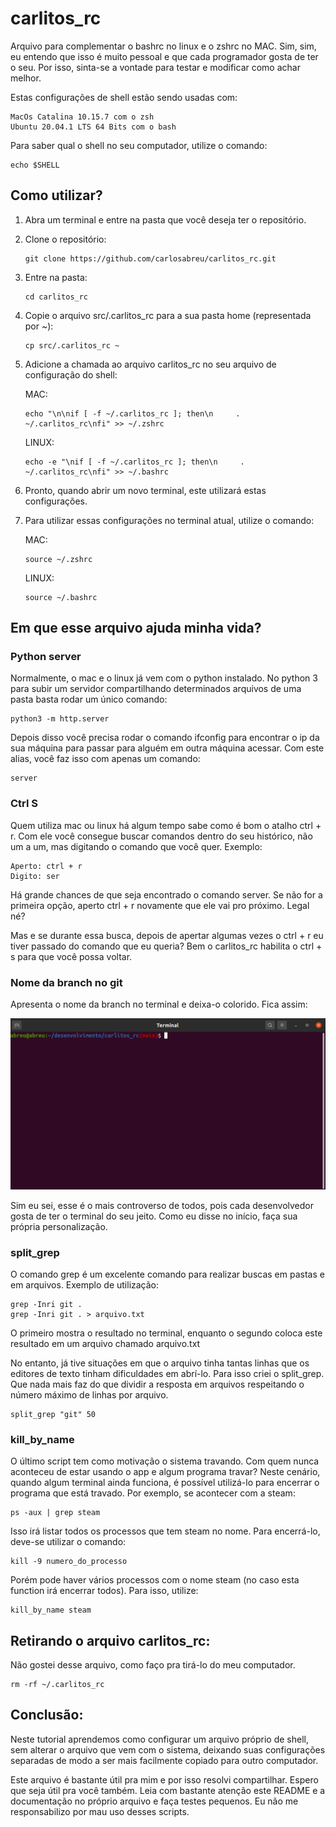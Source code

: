 # **carlitos_rc**
Arquivo para complementar o bashrc no linux e o zshrc no MAC. Sim, sim, eu entendo que isso é muito pessoal e que cada programador gosta de ter o seu. Por isso, sinta-se a vontade para testar e modificar como achar melhor.


Estas configurações de shell estão sendo usadas com: 

    MacOs Catalina 10.15.7 com o zsh
    Ubuntu 20.04.1 LTS 64 Bits com o bash

Para saber qual o shell no seu computador, utilize o comando:

    echo $SHELL

## **Como utilizar?**

1) Abra um terminal e entre na pasta que você deseja ter o repositório.

1) Clone o repositório:
     ```
    git clone https://github.com/carlosabreu/carlitos_rc.git
    ```
1) Entre na pasta: 
    ```
    cd carlitos_rc
    ```
1) Copie o arquivo src/.carlitos_rc para a sua pasta home (representada por ~): 
    ```
    cp src/.carlitos_rc ~  
    ```
1) Adicione a chamada ao arquivo carlitos_rc no seu arquivo de configuração do shell:
    
    MAC:
    ```
    echo "\n\nif [ -f ~/.carlitos_rc ]; then\n     . ~/.carlitos_rc\nfi" >> ~/.zshrc
    ``` 

    LINUX: 
    ```
    echo -e "\nif [ -f ~/.carlitos_rc ]; then\n     . ~/.carlitos_rc\nfi" >> ~/.bashrc
    ```
1) Pronto, quando abrir um novo terminal, este utilizará estas configurações.

1) Para utilizar essas configurações no terminal atual, utilize o comando:
    
    MAC: 
    ```
    source ~/.zshrc
    ```
    LINUX: 
    ```
    source ~/.bashrc
    ```

## **Em que esse arquivo ajuda minha vida?**

### **Python server**
Normalmente, o mac e o linux já vem com o python instalado. No python 3 para subir um servidor compartilhando determinados arquivos de uma pasta basta rodar um único comando:
    
    python3 -m http.server

Depois disso você precisa rodar o comando ifconfig para encontrar o ip da sua máquina para passar para alguém em outra máquina acessar. Com este alias, você faz isso com apenas um comando:

    server

### **Ctrl S**
Quem utiliza mac ou linux há algum tempo sabe como é bom o atalho ctrl + r. Com ele você consegue buscar comandos dentro do seu histórico, não um a um, mas digitando o comando que você quer. Exemplo:

    Aperto: ctrl + r
    Digito: ser 
Há grande chances de que seja encontrado o comando server. Se não for a primeira opção, aperto ctrl + r novamente que ele vai pro próximo. Legal né?

Mas e se durante essa busca, depois de apertar algumas vezes o ctrl + r eu tiver passado do comando que eu queria?
Bem o carlitos_rc habilita o ctrl + s para que você possa voltar. 

### **Nome da branch no git**
Apresenta o nome da branch no terminal e deixa-o colorido. Fica assim:

![](./resources/git_nome_branch.png)

Sim eu sei, esse é o mais controverso de todos, pois cada desenvolvedor gosta de ter o terminal do seu jeito.
Como eu disse no início, faça sua própria personalização.

### **split_grep**
O comando grep é um excelente comando para realizar buscas em pastas e em arquivos. Exemplo de utilização:

    grep -Inri git .
    grep -Inri git . > arquivo.txt

O primeiro mostra o resultado no terminal, enquanto o segundo coloca este resultado em um arquivo chamado arquivo.txt

No entanto, já tive situações em que o arquivo tinha tantas linhas que os editores de texto tinham dificuldades em abrí-lo. Para isso criei o split_grep. Que nada mais faz do que dividir a resposta em arquivos respeitando o número máximo de linhas por arquivo.

    split_grep "git" 50

### **kill_by_name**

O último script tem como motivação o sistema travando. Com quem nunca aconteceu de estar usando o app e algum programa travar? Neste cenário, quando algum terminal ainda funciona, é possível utilizá-lo para encerrar o programa que está travado. Por exemplo, se acontecer com a steam:

    ps -aux | grep steam 

Isso irá listar todos os processos que tem steam no nome. Para encerrá-lo, deve-se utilizar o comando: 
    
    kill -9 numero_do_processo

Porém pode haver vários processos com o nome steam (no caso esta function irá encerrar todos). Para isso, utilize:

    kill_by_name steam

## **Retirando o arquivo carlitos_rc:**

Não gostei desse arquivo, como faço pra tirá-lo do meu computador.

    rm -rf ~/.carlitos_rc


## **Conclusão:**

Neste tutorial aprendemos como configurar um arquivo próprio de shell, sem alterar o arquivo que vem com o sistema, deixando suas configurações separadas de modo a ser mais facilmente copiado para outro computador.

Este arquivo é bastante útil pra mim e por isso resolvi compartilhar. Espero que seja útil pra você também. Leia com bastante atenção este README e a documentação no próprio arquivo e faça testes pequenos. Eu não me responsabilizo por mau uso desses scripts.